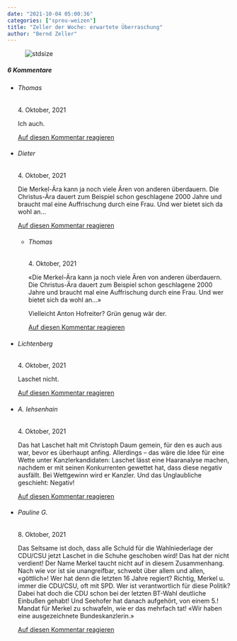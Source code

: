 ```yaml
---
date: "2021-10-04 05:00:36"
categories: ["spreu-weizen"]
title: "Zeller der Woche: erwartete Überraschung"
author: "Bernd Zeller"
---
```



<figure>
<img src="https://www.publicomag.com/wp-content/uploads/2021/10/erwartete-Überraschung.jpg" alt=stdsize>
</figure>


<!--more-->
<h5 class="comments-h">
6 Kommentare </h5>
<ul class="commentlist">
<li class="comment even thread-even depth-1 clearfix" id="li-comment-115395">
<h6 class="author">Thomas</h6> <span class="date">4. Oktober, 2021</span>



Ich auch.

<a rel="nofollow" class="comment-reply-link" href="#comment-115395" data-commentid="115395" data-postid="14279" data-belowelement="comment-115395" data-respondelement="respond" data-replyto="Antworte auf Thomas" aria-label="Antworte auf Thomas">Auf diesen Kommentar reagieren</a> 


</li>
<li class="comment odd alt thread-odd thread-alt depth-1 clearfix" id="li-comment-115400">
<h6 class="author">Dieter</h6> <span class="date">4. Oktober, 2021</span>



Die Merkel-Ära kann ja noch viele Ären von anderen überdauern. Die Christus-Ära dauert zum Beispiel schon geschlagene 2000 Jahre und braucht mal eine Auffrischung durch eine Frau. Und wer bietet sich da wohl an&#8230;

<a rel="nofollow" class="comment-reply-link" href="#comment-115400" data-commentid="115400" data-postid="14279" data-belowelement="comment-115400" data-respondelement="respond" data-replyto="Antworte auf Dieter" aria-label="Antworte auf Dieter">Auf diesen Kommentar reagieren</a> 


<ul class="children">
<li class="comment even depth-2 clearfix" id="li-comment-115419">
<h6 class="author">Thomas</h6> <span class="date">4. Oktober, 2021</span>



«Die Merkel-Ära kann ja noch viele Ären von anderen überdauern. Die Christus-Ära dauert zum Beispiel schon geschlagene 2000 Jahre und braucht mal eine Auffrischung durch eine Frau. Und wer bietet sich da wohl an…»

Vielleicht Anton Hofreiter? Grün genug wär der.

<a rel="nofollow" class="comment-reply-link" href="#comment-115419" data-commentid="115419" data-postid="14279" data-belowelement="comment-115419" data-respondelement="respond" data-replyto="Antworte auf Thomas" aria-label="Antworte auf Thomas">Auf diesen Kommentar reagieren</a> 


</li>
</ul>
</li>
<li class="comment odd alt thread-even depth-1 clearfix" id="li-comment-115426">
<h6 class="author">Lichtenberg</h6> <span class="date">4. Oktober, 2021</span>



Laschet nicht.

<a rel="nofollow" class="comment-reply-link" href="#comment-115426" data-commentid="115426" data-postid="14279" data-belowelement="comment-115426" data-respondelement="respond" data-replyto="Antworte auf Lichtenberg" aria-label="Antworte auf Lichtenberg">Auf diesen Kommentar reagieren</a> 


</li>
<li class="comment even thread-odd thread-alt depth-1 clearfix" id="li-comment-115427">
<h6 class="author">A. Iehsenhain</h6> <span class="date">4. Oktober, 2021</span>



Das hat Laschet halt mit Christoph Daum gemein, für den es auch aus war, bevor es überhaupt anfing. Allerdings &#8211; das wäre die Idee für eine Wette unter Kanzlerkandidaten: Laschet lässt eine Haaranalyse machen, nachdem er mit seinen Konkurrenten gewettet hat, dass diese negativ ausfällt. Bei Wettgewinn wird er Kanzler. Und das Unglaubliche geschieht: Negativ!

<a rel="nofollow" class="comment-reply-link" href="#comment-115427" data-commentid="115427" data-postid="14279" data-belowelement="comment-115427" data-respondelement="respond" data-replyto="Antworte auf A. Iehsenhain" aria-label="Antworte auf A. Iehsenhain">Auf diesen Kommentar reagieren</a> 


</li>
<li class="comment odd alt thread-even depth-1 clearfix" id="li-comment-115597">
<h6 class="author">Pauline G.</h6> <span class="date">8. Oktober, 2021</span>



Das Seltsame ist doch, dass alle Schuld für die Wahlniederlage der CDU/CSU jetzt Laschet in die Schuhe geschoben wird! Das hat der nicht verdient! Der Name Merkel taucht nicht auf in diesem Zusammenhang. Nach wie vor ist sie unangreifbar, schwebt über allem und allen, «göttlich»! Wer hat denn die letzten 16 Jahre regiert? Richtig, Merkel u. immer die CDU/CSU, oft mit SPD. Wer ist verantwortlich für diese Politik? Dabei hat doch die CDU schon bei der letzten BT-Wahl deutliche Einbußen gehabt! Und Seehofer hat danach aufgehört, von einem 5.! Mandat für Merkel zu schwafeln, wie er das mehrfach tat! «Wir haben eine ausgezeichnete Bundeskanzlerin.»

<a rel="nofollow" class="comment-reply-link" href="#comment-115597" data-commentid="115597" data-postid="14279" data-belowelement="comment-115597" data-respondelement="respond" data-replyto="Antworte auf Pauline G." aria-label="Antworte auf Pauline G.">Auf diesen Kommentar reagieren</a> 


</li>
</ul>
